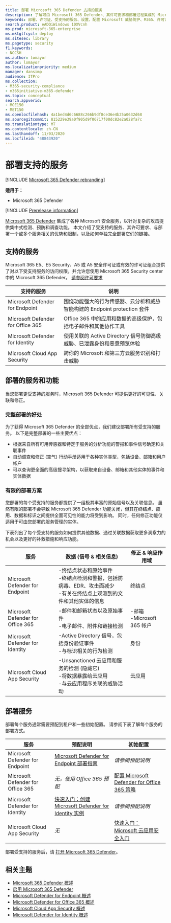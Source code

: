 ```yaml
---
title: 部署 Microsoft 365 Defender 支持的服务
description: 了解可由 Microsoft 365 Defender、其许可要求和部署过程集成的 Microsoft 安全服务
keywords: 部署、许可证、受支持的服务、设置、配置 Microsoft 威胁防护、M365、许可证资格、Microsoft Defender ATP、MDATP、Office 365 ATP、Azure ATP、Microsoft 云应用安全性、MCAS、高级威胁防护、E5、A5、EMS
search.product: eADQiWindows 10XVcnh
ms.prod: microsoft-365-enterprise
ms.mktglfcycl: deploy
ms.sitesec: library
ms.pagetype: security
f1.keywords:
- NOCSH
ms.author: lomayor
author: lomayor
ms.localizationpriority: medium
manager: dansimp
audience: ITPro
ms.collection:
- M365-security-compliance
- m365initiative-m365-defender
ms.topic: conceptual
search.appverid:
- MOE150
- MET150
ms.openlocfilehash: 4a1bed4d6c6688c266b9df8ce36e4b25a0632d68
ms.sourcegitcommit: 815229e39a0f905d9f06717f00dc82e2a028fa7c
ms.translationtype: MT
ms.contentlocale: zh-CN
ms.lasthandoff: 11/03/2020
ms.locfileid: "48843920"
---
```

# <a name="deploy-supported-services"></a>部署支持的服务

[!INCLUDE [Microsoft 365 Defender rebranding](../includes/microsoft-defender.md)]


**适用于：**
- Microsoft 365 Defender

[!INCLUDE [Prerelease information](../includes/prerelease.md)]

[Microsoft 365 Defender](microsoft-threat-protection.md) 集成了各种 Microsoft 安全服务，以针对复杂的攻击提供集中式检测、预防和调查功能。 本文介绍了受支持的服务、其许可要求、与部署一个或多个服务相关的优势和限制，以及如何单独完全部署它们的链接。

## <a name="supported-services"></a>支持的服务
Microsoft 365 E5、E5 Security、A5 或 A5 安全许可证或有效的许可证组合提供了对以下受支持服务的访问权限，并允许您使用 Microsoft 365 Security center 中的 Microsoft 365 Defender。 [请参阅许可要求](prerequisites.md#licensing-requirements)

| 支持的服务 | 说明 |
| ------ | ------ |
| Microsoft Defender for Endpoint | 围绕功能强大的行为传感器、云分析和威胁智能构建的 Endpoint protection 套件 |
|Microsoft Defender for Office 365 | Office 365 中的应用和数据的高级保护，包括电子邮件和其他协作工具 |
| Microsoft Defender for Identity | 使用关联的 Active Directory 信号防御高级威胁、已泄露身份和恶意预览体验 |
| Microsoft Cloud App Security | 跨你的 Microsoft 和第三方云服务识别和打击威胁 |

## <a name="deployed-services-and-functionality"></a>部署的服务和功能
当您部署更受支持的服务时，Microsoft 365 Defender 可提供更好的可见性、关联和修正。

### <a name="benefits-of-full-deployment"></a>完整部署的好处
为了获得 Microsoft 365 Defender 的全部优点，我们建议部署所有受支持的服务。 以下是完整部署的一些主要优点：
- 根据来自所有可用传感器和特定于服务的分析功能的警报和事件信号确定和关联事件
- 自动调查和修正 (空气) 行动手册适用于各种实体类型，包括设备、邮箱和用户帐户
- 可以查询更全面的高级搜寻架构，以获取来自设备、邮箱和其他实体的事件和实体数据

### <a name="limited-deployment-scenarios"></a>有限的部署方案
您部署的每个受支持的服务都提供了一组极其丰富的原始信号以及关联信息。 虽然有限的部署不会导致 Microsoft 365 Defender 功能关闭，但其在终结点、应用、数据和标识之间提供全面可见性的能力将受到影响。 同时，任何修正功能仅适用于可由您部署的服务管理的实体。

下表列出了每个受支持的服务如何提供其他数据、通过关联数据获取更多洞察力的机会以及更好的补救措施和响应功能。

| 服务 | 数据 (信号 & 相关信息)  | 修正 & 响应作用域 |
| ------ | ------ | ------ |
| Microsoft Defender for Endpoint | -终结点状态和原始事件<br />-终结点检测和警报，包括防病毒、EDR、攻击面减少<br />-有关在终结点上观测到的文件和其他实体的信息 | 终结点 |
|Microsoft Defender for Office 365 | -邮件和邮箱状态以及原始事件<br />-电子邮件、附件和链接检测 | -邮箱<br />-Microsoft 365 帐户 |
| Microsoft Defender for Identity | -Active Directory 信号，包括身份验证事件<br />-与标识相关的行为检测 | 身份 |
| Microsoft Cloud App Security | -Unsanctioned 云应用和服务的检测 (隐藏它) <br />-将数据暴露给云应用<br />-与云应用程序关联的威胁活动 | 云应用 |

## <a name="deploy-the-services"></a>部署服务
部署每个服务通常需要预配到租户和一些初始配置。 请参阅下表了解每个服务的部署方式。

| 服务 | 预配说明 | 初始配置 |
| ------ | ------ | ------ |
| Microsoft Defender for Endpoint | [Microsoft Defender for Endpoint 部署指南](https://docs.microsoft.com/windows/security/threat-protection/microsoft-defender-atp/deployment-phases) | *请参阅预配说明* |
|Microsoft Defender for Office 365 | *无，使用 Office 365 预配* | [配置 Microsoft Defender for Office 365 策略](https://docs.microsoft.com/microsoft-365/security/office-365-security/office-365-atp#configure-atp-policies) |
| Microsoft Defender for Identity | [快速入门：创建 Microsoft Defender for Identity 实例](https://docs.microsoft.com/azure-advanced-threat-protection/install-atp-step1) | *请参阅预配说明* |
| Microsoft Cloud App Security | *无* | [快速入门： Microsoft 云应用安全入门](https://docs.microsoft.com/cloud-app-security/getting-started-with-cloud-app-security) |

部署受支持的服务后，请 [打开 Microsoft 365 Defender](mtp-enable.md)。

## <a name="related-topics"></a>相关主题

- [Microsoft 365 Defender 概述](microsoft-threat-protection.md)
- [启用 Microsoft 365 Defender](mtp-enable.md)
- [Microsoft Defender for Endpoint 概述](https://docs.microsoft.com/windows/security/threat-protection/microsoft-defender-atp/microsoft-defender-advanced-threat-protection)
- [Microsoft Defender for Office 365 概述](../office-365-security/office-365-atp.md)
- [Microsoft Cloud App Security 概述](https://docs.microsoft.com/cloud-app-security/what-is-cloud-app-security)
- [Microsoft Defender for Identity 概述](https://docs.microsoft.com/azure-advanced-threat-protection/what-is-atp)
